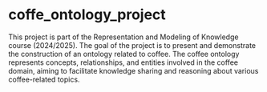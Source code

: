 # coffe_ontology_project

This project is part of the Representation and Modeling of Knowledge course (2024/2025). The goal of the project is to present and demonstrate the construction of an ontology related to coffee. The coffee ontology represents concepts, relationships, and entities involved in the coffee domain, aiming to facilitate knowledge sharing and reasoning about various coffee-related topics.
